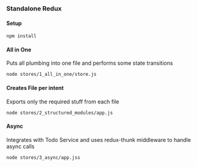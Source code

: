 ### Standalone Redux

#### Setup

```
npm install
```

#### All in One

Puts all plumbing into one file and performs some state transitions

```
node stores/1_all_in_one/store.js
```

#### Creates File per intent

Exports only the required stuff from each file

```
node stores/2_structured_modules/app.js
```

#### Async

Integrates with Todo Service and uses redux-thunk middleware to handle async calls

```
node stores/3_async/app.jss
```
